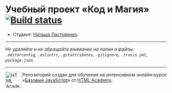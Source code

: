 # Учебный проект «Код и Магия» [![Build status][travis-image]][travis-url]

* Студент: [Наташа Ластовенко](https://up.htmlacademy.ru/javascript/9/user/40197).

---

_Не удаляйте и не обращайте внимание на папки и файлы:_<br>
_`.editorconfig`, `.eslintrc`, `.gitattributes`, `.gitignore`, `.travis.yml`, `package.json`._

---

<a href="https://htmlacademy.ru/intensive/javascript"><img align="left" width="50" height="50" title="HTML Academy" src="https://up.htmlacademy.ru/static/img/intensive/javascript/logo-for-github.svg"></a>

Репозиторий создан для обучения на интенсивном онлайн‑курсе «[Базовый JavaScript](https://htmlacademy.ru/intensive/javascript)» от [HTML Academy](https://htmlacademy.ru).

[travis-image]: https://travis-ci.org/htmlacademy-javascript/40197-code-and-magick.svg?branch=master
[travis-url]: https://travis-ci.org/htmlacademy-javascript/40197-code-and-magick
